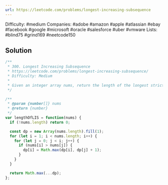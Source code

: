 ```yaml
---
url: https://leetcode.com/problems/longest-increasing-subsequence
---
```


Difficulty: #medium
Companies: #adobe #amazon #apple #atlassian #ebay #facebook #google #microsoft #oracle #salesforce #uber #vmware
Lists: #blind75 #grind169 #neetcode150

## Solution

```javascript
/**
 * 300. Longest Increasing Subsequence
 * https://leetcode.com/problems/longest-increasing-subsequence/
 * Difficulty: Medium
 *
 * Given an integer array nums, return the length of the longest strictly increasing subsequence.
 */

/**
 * @param {number[]} nums
 * @return {number}
 */
var lengthOfLIS = function(nums) {
  if (!nums.length) return 0;

  const dp = new Array(nums.length).fill(1);
  for (let i = 1; i < nums.length; i++) {
    for (let j = 0; j < i; j++) {
      if (nums[i] > nums[j]) {
        dp[i] = Math.max(dp[i], dp[j] + 1);
      }
    }
  }

  return Math.max(...dp);
};

```
